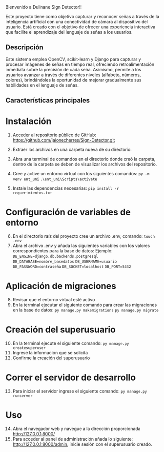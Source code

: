 Bienvenido a Dullnane Sign Detector!!

Este proyecto tiene como objetivo capturar y reconocer señas a través de la inteligencia artificial con una conectividad de cámara al dispositivo del usuario. Está creado con el objetivo de ofrecer una experiencia interactiva que facilite el aprendizaje del lenguaje de señas a los usuarios.

## Descripción
Este sistema emplea OpenCV, scikit-learn y Django para capturar y procesar imágenes de señas en tiempo real, ofreciendo retroalimentación inmediata sobre la precisión de cada seña. Asimismo, permite a los usuarios avanzar a través de diferentes niveles (alfabeto, números, colores), brindándoles la oportunidad de mejorar gradualmente sus habilidades en el lenguaje de señas.

## Características principales 




# Instalación
1.	Acceder al repositorio público de GitHub: https://github.com/jaionecherres/Sign-Detector.git
2.	Extraer los archivos en una carpeta nueva de su directorio.
3.	Abra una terminal de comandos en el directorio donde creó la carpeta, dentro de la carpeta se deben de visualizar los archivos del repositorio.

4.	Cree y active un entorno virtual con los siguientes comandos:
    `py -m venv ent_uni`
    `.\ent_uni\Scripts\activate`

5.	Instale las dependencias necesarias: 
    `pip install -r requerimientos.txt`

# Configuración de variables de entorno
6.	En el directorio raíz del proyecto cree un archivo .env, comando:
    `touch .env`
7.	Abra el archivo .env y añada las siguientes variables con los valores correspondientes para la base de datos:
    Ejemplo:
    `DB_ENGINE=django.db.backends.postgresql`
    `DB_DATABASE=nombre_basedatos`
    `DB_USERNAME=usuario`
    `DB_PASSWORD=contraseña`
    `DB_SOCKET=localhost`
    `DB_PORT=5432`

# Aplicación de migraciones
8.	Revisar que el entorno virtual esté activo
9.	En la terminal ejecutar el siguiente comando para crear las migraciones en la base de datos:
    `py manage.py makemigrations`
    `py manage.py migrate`

# Creación del superusuario
10.	En la terminal ejecute el siguiente comando:
    `py manage.py createsuperuser`
11.	Ingrese la información que se solicita
12.	Confirme la creación del superusuario

# Correr el servidor de desarrollo
13.	Para iniciar el servidor ingrese el siguiente comando:
    `py manage.py runserver`

# Uso
14.	Abra el navegador web y navegue a la dirección proporcionada http://127.0.0.1:8000/ 
15.	Para acceder al panel de administración añada lo siguiente: http://127.0.0.1:8000/admin, inicie sesión con el superusuario creado.

